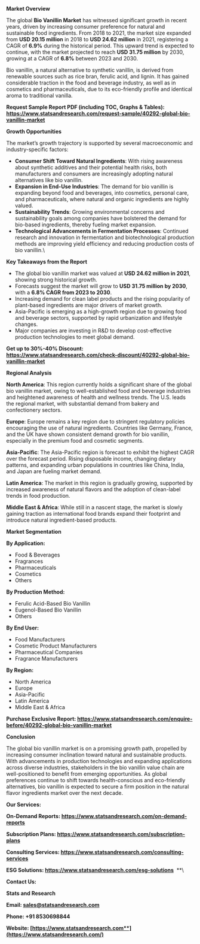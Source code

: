 ﻿**Market Overview**

The global **Bio Vanillin Market** has witnessed significant growth in recent years, driven by increasing consumer preference for natural and sustainable food ingredients. From 2018 to 2021, the market size expanded from **USD 20.15 million** in 2018 to **USD 24.62 million** in 2021, registering a CAGR of **6.9%** during the historical period. This upward trend is expected to continue, with the market projected to reach **USD 31.75 million** by 2030, growing at a CAGR of **6.8%** between 2023 and 2030.

Bio vanillin, a natural alternative to synthetic vanillin, is derived from renewable sources such as rice bran, ferulic acid, and lignin. It has gained considerable traction in the food and beverage industry, as well as in cosmetics and pharmaceuticals, due to its eco-friendly profile and identical aroma to traditional vanilla.

**Request Sample Report PDF (including TOC, Graphs & Tables): <https://www.statsandresearch.com/request-sample/40292-global-bio-vanillin-market>**

**Growth Opportunities**

The market’s growth trajectory is supported by several macroeconomic and industry-specific factors:

- **Consumer Shift Toward Natural Ingredients**: With rising awareness about synthetic additives and their potential health risks, both manufacturers and consumers are increasingly adopting natural alternatives like bio vanillin.
- **Expansion in End-Use Industries**: The demand for bio vanillin is expanding beyond food and beverages, into cosmetics, personal care, and pharmaceuticals, where natural and organic ingredients are highly valued.
- **Sustainability Trends**: Growing environmental concerns and sustainability goals among companies have bolstered the demand for bio-based ingredients, thereby fueling market expansion.
- **Technological Advancements in Fermentation Processes**: Continued research and innovation in fermentation and biotechnological production methods are improving yield efficiency and reducing production costs of bio vanillin.\

**Key Takeaways from the Report**

- The global bio vanillin market was valued at **USD 24.62 million in 2021**, showing strong historical growth.
- Forecasts suggest the market will grow to **USD 31.75 million by 2030**, with a **6.8% CAGR from 2023 to 2030**.
- Increasing demand for clean label products and the rising popularity of plant-based ingredients are major drivers of market growth.
- Asia-Pacific is emerging as a high-growth region due to growing food and beverage sectors, supported by rapid urbanization and lifestyle changes.
- Major companies are investing in R&D to develop cost-effective production technologies to meet global demand.

**Get up to 30%-40% Discount: <https://www.statsandresearch.com/check-discount/40292-global-bio-vanillin-market>**

**Regional Analysis**

**North America**: This region currently holds a significant share of the global bio vanillin market, owing to well-established food and beverage industries and heightened awareness of health and wellness trends. The U.S. leads the regional market, with substantial demand from bakery and confectionery sectors.

**Europe**: Europe remains a key region due to stringent regulatory policies encouraging the use of natural ingredients. Countries like Germany, France, and the UK have shown consistent demand growth for bio vanillin, especially in the premium food and cosmetic segments.

**Asia-Pacific**: The Asia-Pacific region is forecast to exhibit the highest CAGR over the forecast period. Rising disposable income, changing dietary patterns, and expanding urban populations in countries like China, India, and Japan are fueling market demand.

**Latin America**: The market in this region is gradually growing, supported by increased awareness of natural flavors and the adoption of clean-label trends in food production.

**Middle East & Africa**: While still in a nascent stage, the market is slowly gaining traction as international food brands expand their footprint and introduce natural ingredient-based products.

**Market Segmentation**

**By Application:**

- Food & Beverages
- Fragrances
- Pharmaceuticals
- Cosmetics
- Others

**By Production Method:**

- Ferulic Acid-Based Bio Vanillin
- Eugenol-Based Bio Vanillin
- Others

**By End User:**

- Food Manufacturers
- Cosmetic Product Manufacturers
- Pharmaceutical Companies
- Fragrance Manufacturers

**By Region:**

- North America
- Europe
- Asia-Pacific
- Latin America
- Middle East & Africa

**Purchase Exclusive Report: <https://www.statsandresearch.com/enquire-before/40292-global-bio-vanillin-market>**

**Conclusion**

The global bio vanillin market is on a promising growth path, propelled by increasing consumer inclination toward natural and sustainable products. With advancements in production technologies and expanding applications across diverse industries, stakeholders in the bio vanillin value chain are well-positioned to benefit from emerging opportunities. As global preferences continue to shift towards health-conscious and eco-friendly alternatives, bio vanillin is expected to secure a firm position in the natural flavor ingredients market over the next decade.

**Our Services:** 

**On-Demand Reports: <https://www.statsandresearch.com/on-demand-reports>** 

**Subscription Plans: <https://www.statsandresearch.com/subscription-plans>** 

**Consulting Services: <https://www.statsandresearch.com/consulting-services>** 

**ESG Solutions: <https://www.statsandresearch.com/esg-solutions>** 
**\


**Contact Us:** 

**Stats and Research** 

**Email: <sales@statsandresearch.com>** 

**Phone: +91 8530698844** 

**Website: [https://www.statsandresearch.com**](https://www.statsandresearch.com/)**

